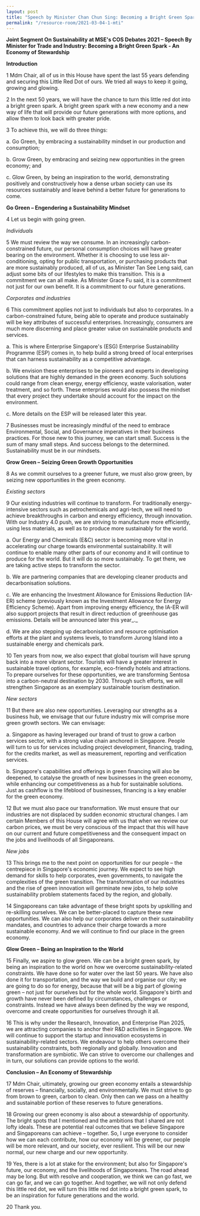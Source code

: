 ```yaml
---
layout: post
title: "Speech by Minister Chan Chun Sing: Becoming a Bright Green Spark - An Economy of Stewardship"
permalink: "/resource-room/2021-03-04-1-mti"
---
```


**Joint Segment On Sustainability at MSE&#39;s COS Debates 2021 – Speech By Minister for Trade and Industry: Becoming a Bright Green Spark - An Economy of Stewardship**

**Introduction**

1 Mdm Chair, all of us in this House have spent the last 55 years defending and securing this Little Red Dot of ours. We tried all ways to keep it going, growing and glowing.

2 In the next 50 years, we will have the chance to turn this little red dot into a bright green spark. A bright green spark with a new economy and a new way of life that will provide our future generations with more options, and allow them to look back with greater pride.

3 To achieve this, we will do three things:

  a. Go Green, by embracing a sustainability mindset in our production and consumption;

  b. Grow Green, by embracing and seizing new opportunities in the green economy; and

  c. Glow Green, by being an inspiration to the world, demonstrating positively and constructively how a dense urban society can use its resources sustainably and leave behind a better future for generations to come.

**Go Green – Engendering a Sustainability Mindset**

4 Let us begin with going green.

_Individuals_

5 We must review the way we consume. In an increasingly carbon-constrained future, our personal consumption choices will have greater bearing on the environment. Whether it is choosing to use less air-conditioning, opting for public transportation, or purchasing products that are more sustainably produced, all of us, as Minister Tan See Leng said, can adjust some bits of our lifestyles to make this transition. This is a commitment we can all make. As Minister Grace Fu said, it is a commitment not just for our own benefit. It is a commitment to our future generations.

_Corporates and industries_

6 This commitment applies not just to individuals but also to corporates. In a carbon-constrained future, being able to operate and produce sustainably will be key attributes of successful enterprises. Increasingly, consumers are much more discerning and place greater value on sustainable products and services.

  a. This is where Enterprise Singapore&#39;s (ESG) Enterprise Sustainability Programme (ESP) comes in, to help build a strong breed of local enterprises that can harness sustainability as a competitive advantage.

  b. We envision these enterprises to be pioneers and experts in developing solutions that are highly demanded in the green economy. Such solutions could range from clean energy, energy efficiency, waste valorisation, water treatment, and so forth. These enterprises would also possess the mindset that every project they undertake should account for the impact on the environment.

  c. More details on the ESP will be released later this year.

7 Businesses must be increasingly mindful of the need to embrace Environmental, Social, and Governance imperatives in their business practices. For those new to this journey, we can start small. Success is the sum of many small steps. And success belongs to the determined. Sustainability must be in our mindsets.

**Grow Green – Seizing Green Growth Opportunities**

8 As we commit ourselves to a greener future, we must also grow green, by seizing new opportunities in the green economy.

_Existing sectors_

9 Our existing industries will continue to transform. For traditionally energy-intensive sectors such as petrochemicals and agri-tech, we will need to achieve breakthroughs in carbon and energy efficiency, through innovation. With our Industry 4.0 push, we are striving to manufacture more efficiently, using less materials, as well as to produce more sustainably for the world.

  a. Our Energy and Chemicals (E&amp;C) sector is becoming more vital in accelerating our charge towards environmental sustainability. It will continue to enable many other parts of our economy and it will continue to produce for the world. But it will do so more sustainably. To get there, we are taking active steps to transform the sector.

  b. We are partnering companies that are developing cleaner products and decarbonisation solutions.

  c. We are enhancing the Investment Allowance for Emissions Reduction (IA-ER) scheme (previously known as the Investment Allowance for Energy Efficiency Scheme). Apart from improving energy efficiency, the IA-ER will also support projects that result in direct reduction of greenhouse gas emissions. Details will be announced later this year_._

  d. We are also stepping up decarbonisation and resource optimisation efforts at the plant and systems levels, to transform Jurong Island into a sustainable energy and chemicals park.

10 Ten years from now, we also expect that global tourism will have sprung back into a more vibrant sector. Tourists will have a greater interest in sustainable travel options, for example, eco-friendly hotels and attractions. To prepare ourselves for these opportunities, we are transforming Sentosa into a carbon-neutral destination by 2030. Through such efforts, we will strengthen Singapore as an exemplary sustainable tourism destination.

_New sectors_

11 But there are also new opportunities. Leveraging our strengths as a business hub, we envisage that our future industry mix will comprise more green growth sectors. We can envisage:

  a. Singapore as having leveraged our brand of trust to grow a carbon services sector, with a strong value chain anchored in Singapore. People will turn to us for services including project development, financing, trading, for the credits market, as well as measurement, reporting and verification services.

  b. Singapore&#39;s capabilities and offerings in green financing will also be deepened, to catalyse the growth of new businesses in the green economy, while enhancing our competitiveness as a hub for sustainable solutions. Just as cashflow is the lifeblood of businesses, financing is a key enabler for the green economy.

12 But we must also pace our transformation. We must ensure that our industries are not displaced by sudden economic structural changes. I am certain Members of this House will agree with us that when we review our carbon prices, we must be very conscious of the impact that this will have on our current and future competitiveness and the consequent impact on the jobs and livelihoods of all Singaporeans.

_New jobs_

13 This brings me to the next point on opportunities for our people – the centrepiece in Singapore&#39;s economic journey. We expect to see high demand for skills to help corporates, even governments, to navigate the complexities of the green transition. The transformation of our industries and the rise of green innovation will germinate new jobs, to help solve sustainability problem statements faced by the region, and globally.

14 Singaporeans can take advantage of these bright spots by upskilling and re-skilling ourselves. We can be better-placed to capture these new opportunities. We can also help our corporates deliver on their sustainability mandates, and countries to advance their charge towards a more sustainable economy. And we will continue to find our place in the green economy.

**Glow Green – Being an Inspiration to the World**

15 Finally, we aspire to glow green. We can be a bright green spark, by being an inspiration to the world on how we overcome sustainability-related constraints. We have done so for water over the last 50 years. We have also done it for transportation, and the way we build and organise our city; we are going to do so for energy, because that will be a big part of glowing green – not just for ourselves but for the whole world. Singapore&#39;s birth and growth have never been defined by circumstances, challenges or constraints. Instead we have always been defined by the way we respond, overcome and create opportunities for ourselves through it all.

16 This is why under the Research, Innovation, and Enterprise Plan 2025, we are attracting companies to anchor their R&amp;D activities in Singapore. We will continue to support the startup and innovation ecosystems in sustainability-related sectors. We endeavour to help others overcome their sustainability constraints, both regionally and globally. Innovation and transformation are symbiotic. We can strive to overcome our challenges and in turn, our solutions can provide options to the world.

**Conclusion – An Economy of Stewardship**

17 Mdm Chair, ultimately, growing our green economy entails a stewardship of reserves – financially, socially, and environmentally. We must strive to go from brown to green, carbon to clean. Only then can we pass on a healthy and sustainable portion of these reserves to future generations.

18 Growing our green economy is also about a stewardship of opportunity. The bright spots that I mentioned and the ambitions that I shared are not lofty ideals. These are potential real outcomes that we believe Singapore and Singaporeans can achieve – together. So, I urge everyone to consider how we can each contribute, how our economy will be greener, our people will be more relevant, and our society, ever resilient. This will be our new normal, our new charge and our new opportunity.

19 Yes, there is a lot at stake for the environment; but also for Singapore&#39;s future, our economy, and the livelihoods of Singaporeans. The road ahead may be long. But with resolve and cooperation, we think we can go fast, we can go far, and we can go together. And together, we will not only defend this little red dot, we will turn this little red dot into a bright green spark, to be an inspiration for future generations and the world.

20 Thank you.
